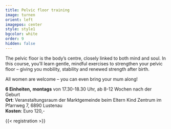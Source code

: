 ```yaml
---
title: Pelvic floor training
image: turnen
orient: left
imagepos: center
style: style1
bgcolor: white
order: 9
hidden: false
---
```

The pelvic floor is the body’s centre, closely linked to both mind and soul. In this course,
you’ll learn gentle, mindful exercises to strengthen your pelvic floor – giving you mobility,
stability and renewed strength after birth.

All women are welcome – you can even bring your mum along!

**6 Einheiten,** **montags** von 17.30-18.30 Uhr, ab 8-12 Wochen nach der Geburt\
**Ort**: Veranstaltungsraum der Marktgemeinde beim Eltern Kind Zentrum im Pfarrweg 7, 6890 Lustenau\
**Kosten**: Euro 120,-

{{< registration >}}
